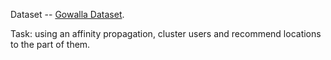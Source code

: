 Dataset -- [Gowalla Dataset](https://snap.stanford.edu/data/loc-Gowalla.html).

Task: using an affinity propagation, cluster users and recommend locations to the part of them.
